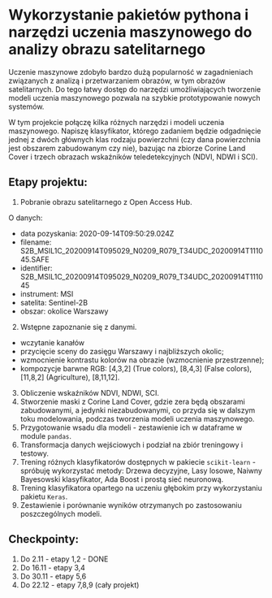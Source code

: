 # Wykorzystanie pakietów pythona i narzędzi uczenia maszynowego do analizy obrazu satelitarnego

Uczenie maszynowe zdobyło bardzo dużą popularność w zagadnieniach związanych z analizą i przetwarzaniem obrazów, w tym obrazów satelitarnych. Do tego łatwy dostęp do narzędzi umożliwiających tworzenie modeli uczenia maszynowego pozwala na szybkie prototypowanie nowych systemów.

W tym projekcie połączę kilka różnych narzędzi i modeli uczenia maszynowego. Napiszę klasyfikator, którego zadaniem będzie odgadnięcie jednej z dwóch głównych klas rodzaju powierzchni (czy dana powierzchnia jest obszarem zabudowanym czy nie), bazując na zbiorze Corine Land Cover i trzech obrazach wskaźników teledetekcyjnych (NDVI, NDWI i SCI).

## Etapy projektu:

1. Pobranie obrazu satelitarnego z Open Access Hub.

O danych: 

- data pozyskania: 2020-09-14T09:50:29.024Z
- filename: S2B_MSIL1C_20200914T095029_N0209_R079_T34UDC_20200914T111045.SAFE
- identifier: S2B_MSIL1C_20200914T095029_N0209_R079_T34UDC_20200914T111045
- instrument: MSI
- satelita: Sentinel-2B
- obszar: okolice Warszawy

2. Wstępne zapoznanie się z danymi.

- wczytanie kanałów
- przycięcie sceny do zasięgu Warszawy i najbliższych okolic;
- wzmocnienie kontrastu kolorów na obrazie (wzmocnienie przestrzenne);
- kompozycje barwne RGB: [4,3,2] (True colors), [8,4,3] (False colors), [11,8,2] (Agriculture), [8,11,12].

3. Obliczenie wskaźników NDVI, NDWI, SCI.
4. Stworzenie maski z Corine Land Cover, gdzie zera będą obszarami zabudowanymi, a jedynki niezabudowanymi, co przyda się w dalszym toku modelowania, podczas tworzenia modeli uczenia maszynowego.
5. Przygotowanie wsadu dla modeli - zestawienie ich w dataframe w module ```pandas```.
6. Transformacja danych wejściowych i podział na zbiór treningowy i testowy.
7. Trening różnych klasyfikatorów dostępnych w pakiecie ```scikit-learn``` - spróbuję wykorzystać metody: Drzewa decyzyjne, Lasy losowe, Naiwny Bayesowski klasyfikator, Ada Boost i prostą sieć neuronową.
8. Trening klasyfikatora opartego na uczeniu głębokim przy wykorzystaniu pakietu ```Keras```.
9. Zestawienie i porównanie wyników otrzymanych po zastosowaniu poszczególnych modeli.

## Checkpointy:

1. Do 2.11 - etapy 1,2 - DONE
2. Do 16.11 - etapy 3,4
3. Do 30.11 - etapy 5,6
4. Do 22.12 - etapy 7,8,9 (cały projekt)